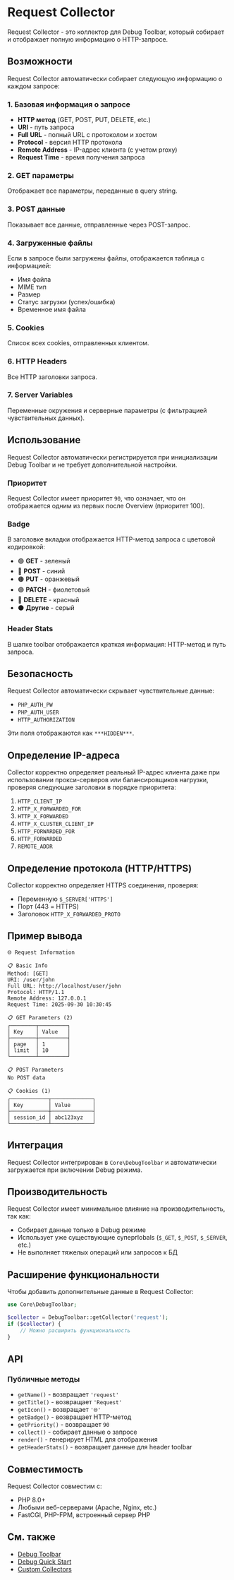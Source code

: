 # Request Collector

Request Collector - это коллектор для Debug Toolbar, который собирает и отображает полную информацию о HTTP-запросе.

## Возможности

Request Collector автоматически собирает следующую информацию о каждом запросе:

### 1. Базовая информация о запросе
- **HTTP метод** (GET, POST, PUT, DELETE, etc.)
- **URI** - путь запроса
- **Full URL** - полный URL с протоколом и хостом
- **Protocol** - версия HTTP протокола
- **Remote Address** - IP-адрес клиента (с учетом proxy)
- **Request Time** - время получения запроса

### 2. GET параметры
Отображает все параметры, переданные в query string.

### 3. POST данные
Показывает все данные, отправленные через POST-запрос.

### 4. Загруженные файлы
Если в запросе были загружены файлы, отображается таблица с информацией:
- Имя файла
- MIME тип
- Размер
- Статус загрузки (успех/ошибка)
- Временное имя файла

### 5. Cookies
Список всех cookies, отправленных клиентом.

### 6. HTTP Headers
Все HTTP заголовки запроса.

### 7. Server Variables
Переменные окружения и серверные параметры (с фильтрацией чувствительных данных).

## Использование

Request Collector автоматически регистрируется при инициализации Debug Toolbar и не требует дополнительной настройки.

### Приоритет

Request Collector имеет приоритет `90`, что означает, что он отображается одним из первых после Overview (приоритет 100).

### Badge

В заголовке вкладки отображается HTTP-метод запроса с цветовой кодировкой:
- 🟢 **GET** - зеленый
- 🔵 **POST** - синий
- 🟠 **PUT** - оранжевый
- 🟣 **PATCH** - фиолетовый
- 🔴 **DELETE** - красный
- ⚫ **Другие** - серый

### Header Stats

В шапке toolbar отображается краткая информация: HTTP-метод и путь запроса.

## Безопасность

Request Collector автоматически скрывает чувствительные данные:
- `PHP_AUTH_PW`
- `PHP_AUTH_USER`
- `HTTP_AUTHORIZATION`

Эти поля отображаются как `***HIDDEN***`.

## Определение IP-адреса

Collector корректно определяет реальный IP-адрес клиента даже при использовании прокси-серверов или балансировщиков нагрузки, проверяя следующие заголовки в порядке приоритета:
1. `HTTP_CLIENT_IP`
2. `HTTP_X_FORWARDED_FOR`
3. `HTTP_X_FORWARDED`
4. `HTTP_X_CLUSTER_CLIENT_IP`
5. `HTTP_FORWARDED_FOR`
6. `HTTP_FORWARDED`
7. `REMOTE_ADDR`

## Определение протокола (HTTP/HTTPS)

Collector корректно определяет HTTPS соединения, проверяя:
- Переменную `$_SERVER['HTTPS']`
- Порт (443 = HTTPS)
- Заголовок `HTTP_X_FORWARDED_PROTO`

## Пример вывода

```
🌐 Request Information

📋 Basic Info
Method: [GET]
URI: /user/john
Full URL: http://localhost/user/john
Protocol: HTTP/1.1
Remote Address: 127.0.0.1
Request Time: 2025-09-30 10:30:45

📋 GET Parameters (2)
┌────────┬─────────┐
│ Key    │ Value   │
├────────┼─────────┤
│ page   │ 1       │
│ limit  │ 10      │
└────────┴─────────┘

📋 POST Parameters
No POST data

📋 Cookies (1)
┌────────────┬─────────────┐
│ Key        │ Value       │
├────────────┼─────────────┤
│ session_id │ abc123xyz   │
└────────────┴─────────────┘
```

## Интеграция

Request Collector интегрирован в `Core\DebugToolbar` и автоматически загружается при включении Debug режима.

## Производительность

Request Collector имеет минимальное влияние на производительность, так как:
- Собирает данные только в Debug режиме
- Использует уже существующие супергlobals (`$_GET`, `$_POST`, `$_SERVER`, etc.)
- Не выполняет тяжелых операций или запросов к БД

## Расширение функциональности

Чтобы добавить дополнительные данные в Request Collector:

```php
use Core\DebugToolbar;

$collector = DebugToolbar::getCollector('request');
if ($collector) {
    // Можно расширить функциональность
}
```

## API

### Публичные методы

- `getName()` - возвращает `'request'`
- `getTitle()` - возвращает `'Request'`
- `getIcon()` - возвращает `'🌐'`
- `getBadge()` - возвращает HTTP-метод
- `getPriority()` - возвращает `90`
- `collect()` - собирает данные о запросе
- `render()` - генерирует HTML для отображения
- `getHeaderStats()` - возвращает данные для header toolbar

## Совместимость

Request Collector совместим с:
- PHP 8.0+
- Любыми веб-серверами (Apache, Nginx, etc.)
- FastCGI, PHP-FPM, встроенный сервер PHP

## См. также

- [Debug Toolbar](DebugToolbar.md)
- [Debug Quick Start](DebugQuickStart.md)
- [Custom Collectors](DebugToolbarCollectors.md)

